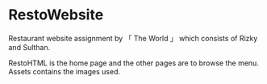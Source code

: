 # RestoWebsite

Restaurant website assignment by 「 The World 」 which consists of Rizky and Sulthan.

RestoHTML is the home page and the other pages are to browse the menu. Assets contains the images used.
